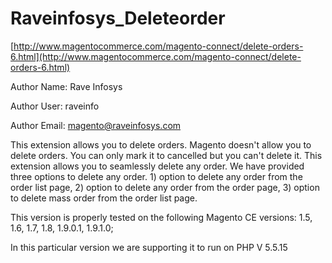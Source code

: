 # Raveinfosys_Deleteorder

[http://www.magentocommerce.com/magento-connect/delete-orders-6.html](http://www.magentocommerce.com/magento-connect/delete-orders-6.html)

Author Name:  Rave Infosys

Author User:    raveinfo

Author Email:   magento@raveinfosys.com

This extension allows you to delete orders. Magento doesn't allow you to delete orders. You can only mark it to cancelled but you can't delete it. This extension allows you to seamlessly delete any order. We have provided three options to delete any order. 1) option to delete any order from the order list page, 2) option to delete any order from the order page, 3) option to delete mass order from the order list page.

This version is properly tested on the following Magento CE versions: 1.5, 1.6, 1.7, 1.8, 1.9.0.1, 1.9.1.0;

In this particular version we are supporting it to run on PHP V 5.5.15